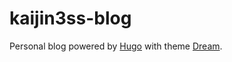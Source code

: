 # kaijin3ss-blog
Personal blog powered by [Hugo](https://gohugo.io/) with theme [Dream](https://github.com/g1eny0ung/hugo-theme-dream).